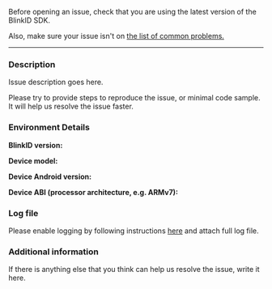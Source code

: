 Before opening an issue, check that you are using the latest version of the BlinkID SDK.

Also, make sure your issue isn't on [the list of common problems.](https://github.com/BlinkID/blinkid-android#-frequently-asked-questions-and-known-problems)

---

### Description

Issue description goes here.

Please try to provide steps to reproduce the issue, or minimal code sample. It will help us resolve the issue faster.

### Environment Details

**BlinkID version:**

**Device model:**

**Device Android version:**

**Device ABI (processor architecture, e.g. ARMv7):**

### Log file

Please enable logging by following instructions [here](https://github.com/BlinkID/blinkid-android#other-problems) and attach full log file.

### Additional information

If there is anything else that you think can help us resolve the issue, write it here.